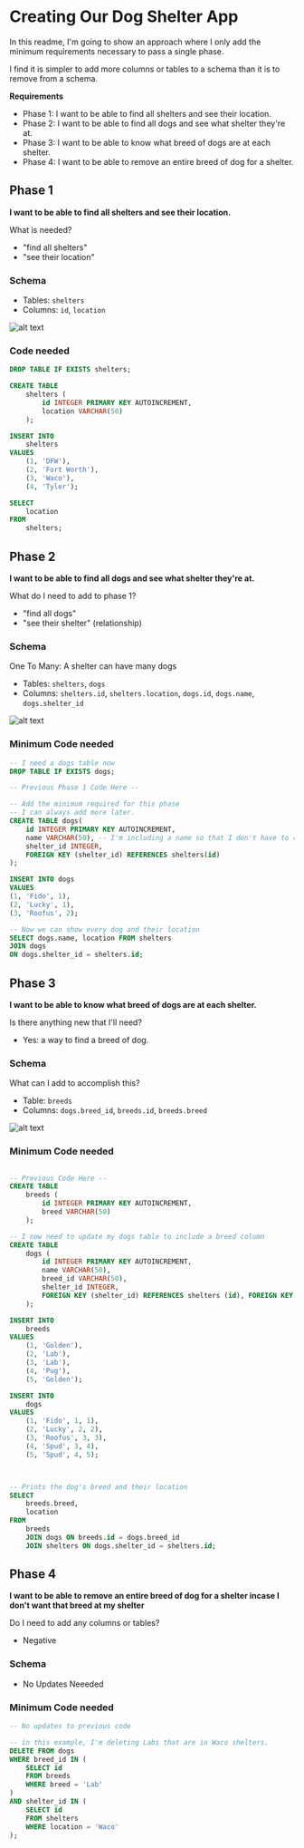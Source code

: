# Creating Our Dog Shelter App

In this readme, I'm going to show an approach where I only add the minimum requirements necessary to pass a single phase.

I find it is simpler to add more columns or tables to a schema than it is to remove from a schema.


**Requirements**
- Phase 1: I want to be able to find all shelters and see their location.
- Phase 2: I want to be able to find all dogs and see what shelter they're at.
- Phase 3: I want to be able to know what breed of dogs are at each shelter.
- Phase 4: I want to be able to remove an entire breed of dog for a shelter.


## Phase 1

**I want to be able to find all shelters and see their location.**

What is needed?
- "find all shelters"
- "see their location"


### Schema
- Tables: `shelters`
- Columns: `id`, `location`

![alt text](image.png)


### Code needed

```SQL
DROP TABLE IF EXISTS shelters;

CREATE TABLE
    shelters (
        id INTEGER PRIMARY KEY AUTOINCREMENT,
        location VARCHAR(50)
    );

INSERT INTO
    shelters
VALUES
    (1, 'DFW'),
    (2, 'Fort Worth'),
    (3, 'Waco'),
    (4, 'Tyler');

SELECT
    location
FROM
    shelters;
```

## Phase 2

**I want to be able to find all dogs and see what shelter they're at.**

What do I need to add to phase 1?
- "find all dogs"
- "see their shelter" (relationship)

### Schema
One To Many: A shelter can have many dogs
- Tables: `shelters`, `dogs`
- Columns: `shelters.id`, `shelters.location`, `dogs.id`, `dogs.name`, `dogs.shelter_id`

![alt text](image-1.png)


### Minimum Code needed

```SQL
-- I need a dogs table now
DROP TABLE IF EXISTS dogs;

-- Previous Phase 1 Code Here --

-- Add the minimum required for this phase
-- I can always add more later.
CREATE TABLE dogs(
    id INTEGER PRIMARY KEY AUTOINCREMENT,
    name VARCHAR(50), -- I'm including a name so that I don't have to refer to dogs by an ID in real life.
    shelter_id INTEGER,
    FOREIGN KEY (shelter_id) REFERENCES shelters(id)
);

INSERT INTO dogs
VALUES
(1, 'Fido', 1),
(2, 'Lucky', 1),
(3, 'Roofus', 2);

-- Now we can show every dog and their location
SELECT dogs.name, location FROM shelters
JOIN dogs
ON dogs.shelter_id = shelters.id;

```


## Phase 3

**I want to be able to know what breed of dogs are at each shelter.**

Is there anything new that I'll need?
- Yes: a way to find a breed of dog.

### Schema
What can I add to accomplish this?
- Table: `breeds`
- Columns: `dogs.breed_id`, `breeds.id`, `breeds.breed`

![alt text](image-4.png)


### Minimum Code needed
```SQL

-- Previous Code Here --
CREATE TABLE
    breeds (
        id INTEGER PRIMARY KEY AUTOINCREMENT,
        breed VARCHAR(50)
    );

-- I now need to update my dogs table to include a breed column
CREATE TABLE
    dogs (
        id INTEGER PRIMARY KEY AUTOINCREMENT,
        name VARCHAR(50),
        breed_id VARCHAR(50),
        shelter_id INTEGER,
        FOREIGN KEY (shelter_id) REFERENCES shelters (id), FOREIGN KEY (breed_id) REFERENCES breeds (id)
    );

INSERT INTO
    breeds
VALUES
    (1, 'Golden'),
    (2, 'Lab'),
    (3, 'Lab'),
    (4, 'Pug'),
    (5, 'Golden');

INSERT INTO
    dogs
VALUES
    (1, 'Fido', 1, 1),
    (2, 'Lucky', 2, 2),
    (3, 'Roofus', 3, 3),
    (4, 'Spud', 3, 4),
    (5, 'Spud', 4, 5);



-- Prints the dog's breed and their location
SELECT
    breeds.breed,
    location
FROM
    breeds
    JOIN dogs ON breeds.id = dogs.breed_id
    JOIN shelters ON dogs.shelter_id = shelters.id;

```
## Phase 4

**I want to be able to remove an entire breed of dog for a shelter incase I don't want that breed at my shelter**

Do I need to add any columns or tables?
- Negative

### Schema
- No Updates Neeeded


### Minimum Code needed
```SQL
-- No updates to previous code

-- in this example, I'm deleting Labs that are in Waco shelters.
DELETE FROM dogs
WHERE breed_id IN (
    SELECT id
    FROM breeds
    WHERE breed = 'Lab'
)
AND shelter_id IN (
    SELECT id
    FROM shelters
    WHERE location = 'Waco'
);

````
